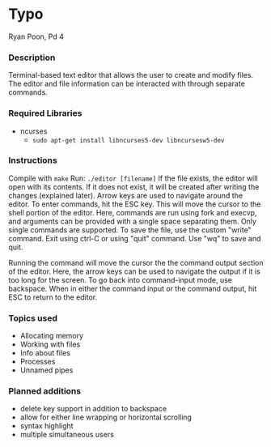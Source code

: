 # Typo

Ryan Poon, Pd 4

### Description
Terminal-based text editor that allows the user to create and modify files. The editor and file information can be interacted with through separate commands.

### Required Libraries
* ncurses
    * ```sudo apt-get install libncurses5-dev libncursesw5-dev```

### Instructions
Compile with ```make```
Run: ```./editor [filename]```
If the file exists, the editor will open with its contents. If it does not exist, it will be created after writing the changes (explained later). Arrow keys are used to navigate around the editor. To enter commands, hit the ESC key. This will move the cursor to the shell portion of the editor. Here, commands are run using fork and execvp, and arguments can be provided with a single space separating them. Only single commands are supported. To save the file, use the custom "write" command. Exit using ctrl-C or using "quit" command. Use "wq" to save and quit. 

Running the command will move the cursor the the command output section of the editor. Here, the arrow keys can be used to navigate the output if it is too long for the screen. To go back into command-input mode, use backspace. When in either the command input or the command output, hit ESC to return to the editor.

### Topics used
* Allocating memory
* Working with files
* Info about files
* Processes
* Unnamed pipes

### Planned additions
* delete key support in addition to backspace
* allow for either line wrapping or horizontal scrolling
* syntax highlight
* multiple simultaneous users

